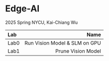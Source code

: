 # Edge-AI

2025 Spring NYCU, Kai-Chiang Wu 

| Lab |               Name                  |        
| :---     |                                 ---:|
| Lab0     | Run Vision Model & SLM on GPU | 
| Lab1     | Prune Vision Model |
